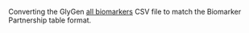 Converting the GlyGen [all biomarkers](https:/data.glygen.org/ln2downloads/biomarkerdb/current/allbiomarkers-all.csv) CSV file to match the Biomarker Partnership table format.


